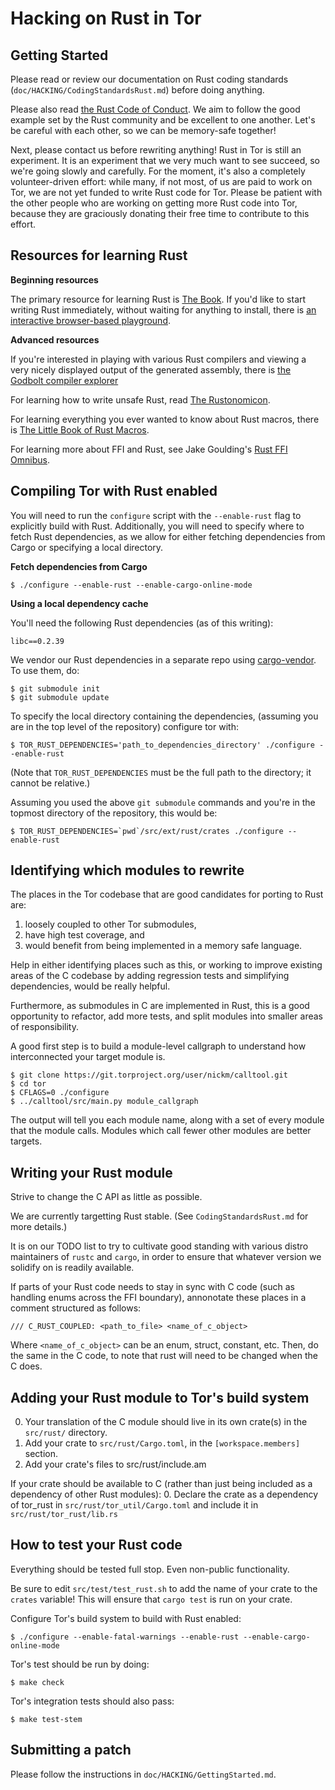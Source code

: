 # Hacking on Rust in Tor

## Getting Started

Please read or review our documentation on Rust coding standards
(`doc/HACKING/CodingStandardsRust.md`) before doing anything.

Please also read
[the Rust Code of Conduct](https://www.rust-lang.org/en-US/conduct.html). We
aim to follow the good example set by the Rust community and be
excellent to one another.  Let's be careful with each other, so we can
be memory-safe together!

Next, please contact us before rewriting anything!  Rust in Tor is still
an experiment.  It is an experiment that we very much want to see
succeed, so we're going slowly and carefully.  For the moment, it's also
a completely volunteer-driven effort: while many, if not most, of us are
paid to work on Tor, we are not yet funded to write Rust code for Tor.
Please be patient with the other people who are working on getting more
Rust code into Tor, because they are graciously donating their free time
to contribute to this effort.

## Resources for learning Rust

**Beginning resources**

The primary resource for learning Rust is
[The Book](https://doc.rust-lang.org/book/).  If you'd like to start writing
Rust immediately, without waiting for anything to install, there is
[an interactive browser-based playground](https://play.rust-lang.org/).

**Advanced resources**

If you're interested in playing with various Rust compilers and viewing
a very nicely displayed output of the generated assembly, there is
[the Godbolt compiler explorer](https://rust.godbolt.org/)

For learning how to write unsafe Rust, read
[The Rustonomicon](https://doc.rust-lang.org/nomicon/).

For learning everything you ever wanted to know about Rust macros, there
is
[The Little Book of Rust Macros](https://danielkeep.github.io/tlborm/book/index.html).

For learning more about FFI and Rust, see Jake Goulding's
[Rust FFI Omnibus](https://jakegoulding.com/rust-ffi-omnibus/).

## Compiling Tor with Rust enabled

You will need to run the `configure` script with the `--enable-rust`
flag to explicitly build with Rust. Additionally, you will need to
specify where to fetch Rust dependencies, as we allow for either
fetching dependencies from Cargo or specifying a local directory.

**Fetch dependencies from Cargo**

```console
$ ./configure --enable-rust --enable-cargo-online-mode
```

**Using a local dependency cache**

You'll need the following Rust dependencies (as of this writing):

    libc==0.2.39

We vendor our Rust dependencies in a separate repo using
[cargo-vendor](https://github.com/alexcrichton/cargo-vendor).  To use
them, do:

```console
$ git submodule init
$ git submodule update
```

To specify the local directory containing the dependencies, (assuming
you are in the top level of the repository) configure tor with:

```console
$ TOR_RUST_DEPENDENCIES='path_to_dependencies_directory' ./configure --enable-rust
```

(Note that `TOR_RUST_DEPENDENCIES` must be the full path to the directory; it
cannot be relative.)

Assuming you used the above `git submodule` commands and you're in the
topmost directory of the repository, this would be:

```console
$ TOR_RUST_DEPENDENCIES=`pwd`/src/ext/rust/crates ./configure --enable-rust
```

## Identifying which modules to rewrite

The places in the Tor codebase that are good candidates for porting to
Rust are:

1. loosely coupled to other Tor submodules,
2. have high test coverage, and
3. would benefit from being implemented in a memory safe language.

Help in either identifying places such as this, or working to improve
existing areas of the C codebase by adding regression tests and
simplifying dependencies, would be really helpful.

Furthermore, as submodules in C are implemented in Rust, this is a good
opportunity to refactor, add more tests, and split modules into smaller
areas of responsibility.

A good first step is to build a module-level callgraph to understand how
interconnected your target module is.

```console
$ git clone https://git.torproject.org/user/nickm/calltool.git
$ cd tor
$ CFLAGS=0 ./configure
$ ../calltool/src/main.py module_callgraph
```

The output will tell you each module name, along with a set of every module that
the module calls.  Modules which call fewer other modules are better targets.

## Writing your Rust module

Strive to change the C API as little as possible.

We are currently targetting Rust stable. (See `CodingStandardsRust.md` for more
details.)

It is on our TODO list to try to cultivate good
standing with various distro maintainers of `rustc` and `cargo`, in
order to ensure that whatever version we solidify on is readily
available.

If parts of your Rust code needs to stay in sync with C code (such as
handling enums across the FFI boundary), annonotate these places in a
comment structured as follows:

  `/// C_RUST_COUPLED: <path_to_file> <name_of_c_object>`

Where `<name_of_c_object>` can be an enum, struct, constant, etc.  Then,
do the same in the C code, to note that rust will need to be changed
when the C does.

## Adding your Rust module to Tor's build system

0. Your translation of the C module should live in its own crate(s)
   in the `src/rust/` directory.
1. Add your crate to `src/rust/Cargo.toml`, in the
   `[workspace.members]` section.
2. Add your crate's files to src/rust/include.am

If your crate should be available to C (rather than just being included as a
dependency of other Rust modules):
0. Declare the crate as a dependency of tor_rust in
   `src/rust/tor_util/Cargo.toml` and include it in
   `src/rust/tor_rust/lib.rs`

## How to test your Rust code

Everything should be tested full stop.  Even non-public functionality.

Be sure to edit `src/test/test_rust.sh` to add the name of your
crate to the `crates` variable! This will ensure that `cargo test` is
run on your crate.

Configure Tor's build system to build with Rust enabled:

```console
$ ./configure --enable-fatal-warnings --enable-rust --enable-cargo-online-mode
```

Tor's test should be run by doing:

```console
$ make check
```

Tor's integration tests should also pass:

```console
$ make test-stem
```

## Submitting a patch

Please follow the instructions in `doc/HACKING/GettingStarted.md`.

